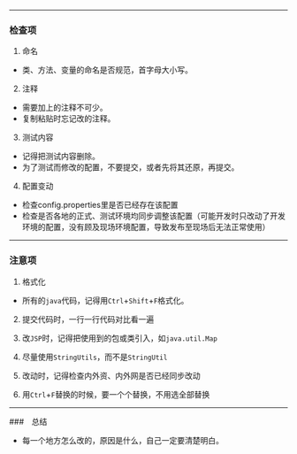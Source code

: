 
___
### 检查项
1. 命名
 * 类、方法、变量的命名是否规范，首字母大小写。
2. 注释
 * 需要加上的注释不可少。
 * 复制粘贴时忘记改的注释。
3. 测试内容
 * 记得把测试内容删除。
 * 为了测试而修改的配置，不要提交，或者先将其还原，再提交。
4. 配置变动
 * 检查config.properties里是否已经存在该配置
 * 检查是否各地的正式、测试环境均同步调整该配置（可能开发时只改动了开发环境的配置，没有顾及现场环境配置，导致发布至现场后无法正常使用）

___
### 注意项
1. 格式化
 * 所有的`java`代码，记得用`Ctrl`+`Shift`+`F`格式化。

2. 提交代码时，一行一行代码对比看一遍

3. 改`JSP`时，记得把使用到的包或类引入，如`java.util.Map`

4. 尽量使用`StringUtils`，而不是`StringUtil`

5. 改动时，记得检查内外资、内外网是否已经同步改动

6. 用`Ctrl`+`F`替换的时候，要一个个替换，不用选全部替换

___
###　总结
* 每一个地方怎么改的，原因是什么，自己一定要清楚明白。
